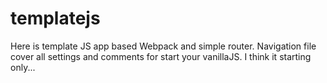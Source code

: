 # templatejs
Here is template JS app based Webpack and simple router.
Navigation file cover all settings and comments for start your vanillaJS.
I think it starting only...
